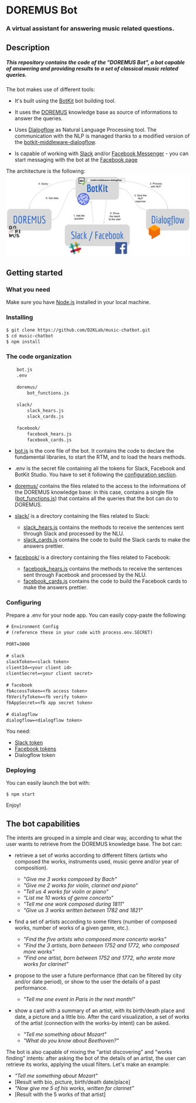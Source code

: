 # DOREMUS Bot
### A virtual assistant for answering music related questions.

## Description

##### This repository contains the code of the "DOREMUS Bot", a bot capable of answering and providing results to a set of classical music related queries.

The bot makes use of different tools:
- It's built using the [BotKit](https://github.com/howdyai/botkit) bot building tool.

- It uses the [DOREMUS](https://github.com/DOREMUS-ANR) knowledge base as source of informations to answer the queries.

- Uses [Dialogflow](https://github.com/dialogflow) as Natural Language Processing tool. The communication with the NLP is managed thanks to a modified version of the [botkit-middleware-dialogflow](https://github.com/jschnurr/botkit-middleware-dialogflow).

- Is capable of working with [Slack](https://slack.com) and/or [Facebook Messenger](https://www.messenger.com) - you can start messaging with the bot at the [Facebook page](https://facebook.com/doremusbot/)

The architecture is the following:
![DOREMUS Bot architecture](./final-report/images/arch2.png) 

## Getting started

### What you need
Make sure you have [Node.js](https://nodejs.org/en/download/) installed in your local machine.

### Installing

```
$ git clone https://github.com/D2KLab/music-chatbot.git
$ cd music-chatbot
$ npm install 
```

### The code organization
```
    bot.js
    .env
    
    doremus/
        bot_functions.js
    
    slack/
        slack_hears.js
        slack_cards.js
    
    facebook/
        facebook_hears.js
        facebook_cards.js
```

- [bot.js](./bot.js) is the core file of the bot. It contains the code to declare the fundamental libraries, to start the RTM, and to load the hears methods.

- .env is the secret file containing all the tokens for Slack, Facebook and BotKit Studio. You have to set it following the [configuration section](#configuring).

- [doremus/](./doremus/) contains the files related to the access to the informations of the DOREMUS knowledge base: in this case, contains a single file ([bot_functions.js](./doremus/bot_functions.js)) that contains all the queries that the bot can do to DOREMUS.

- [slack/](./slack/) is a directory containing the files related to Slack:

    - [slack_hears.js](./slack/slack_hears.js) contains the methods to receive the sentences sent through Slack and processed by the NLU.
    - [slack_cards.js](./slack/slack_cards.js) contains the code to build the Slack cards to make the answers prettier.

- [facebook/](./facebook/) is a directory containing the files related to Facebook:

    - [facebook_hears.js](./facebook/facebook_hears.js) contains the methods to receive the sentences sent through Facebook and processed by the NLU.
    - [facebook_cards.js](./facebook/facebook_cards.js) contains the code to build the Facebook cards to make the answers prettier.

### Configuring
Prepare a .env for your node app. You can easily copy-paste the following:
```
# Environment Config
# (reference these in your code with process.env.SECRET)

PORT=3000

# slack
slackToken=<slack token>
clientId=<your client id>
clientSecret=<your client secret>

# facebook
fbAccessToken=<fb access token>
fbVerifyToken=<fb verify token>
fbAppSecret=<fb app secret token>

# dialogflow
dialogflow=<dialogflow token>
```

You need:
- [Slack token](https://api.slack.com/apps)
- [Facebook tokens](https://developers.facebook.com/apps/)
- Dialogflow token

### Deploying
You can easily launch the bot with:
```
$ npm start 
```

Enjoy!

## The bot capabilities
The intents are grouped in a simple and clear way, according to what the user
wants to retrieve from the DOREMUS knowledge base. The bot can:

- retrieve a set of works according to different filters (artists who composed
the works, instruments used, music genre and/or year of composition).
    - *"Give me 3 works composed by Bach"*
    - *"Give me 2 works for violin, clarinet and piano"*
    - *"Tell us 4 works for violin or piano"*
    - *"List me 10 works of genre concerto"*
    - *"Tell me one work composed during 1811"*
    - *"Give us 3 works written between 1782 and 1821"*

- find a set of artists according to some filters (number of composed works,
number of works of a given genre, etc.).
    - *"Find the five artists who composed more concerto works"*
    - *"Find the 3 artists, born between 1752 and 1772, who composed more works"*
    - *"Find one artist, born between 1752 and 1772, who wrote more works for clarinet"*

- propose to the user a future performance (that can be filtered by city and/or
date period), or show to the user the details of a past performance.
    - *"Tell me one event in Paris in the next month!"*

- show a card with a summary of an artist, with its birth/death place and
date, a picture and a little bio. After the card visualization, a set of works
of the artist (connection with the works-by intent) can be asked.
    - *"Tell me something about Mozart"*
    - *"What do you know about Beethoven?"*


The bot is also capable of mixing the "artist discovering" and "works finding" intents:
after asking the bot of the details of an artist, the user can retrieve its works,
applying the usual filters. Let's make an example:

- *"Tell me something about Mozart"*
- [Result with bio, picture, birth/death date/place]
- *"Now give me 5 of his works, written for clarinet"*
- [Result with the 5 works of that artist]


